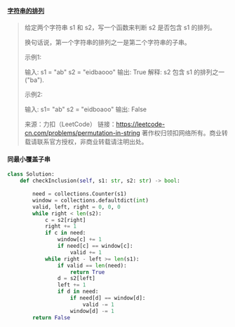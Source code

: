 #### [字符串的排列](https://leetcode-cn.com/problems/permutation-in-string/)

> 给定两个字符串 s1 和 s2，写一个函数来判断 s2 是否包含 s1 的排列。
>
> 换句话说，第一个字符串的排列之一是第二个字符串的子串。
>
> 示例1:
>
> 输入: s1 = "ab" s2 = "eidbaooo"
> 输出: True
> 解释: s2 包含 s1 的排列之一 ("ba").
>
>
> 示例2:
>
> 输入: s1= "ab" s2 = "eidboaoo"
> 输出: False
>
> 来源：力扣（LeetCode）
> 链接：https://leetcode-cn.com/problems/permutation-in-string
> 著作权归领扣网络所有。商业转载请联系官方授权，非商业转载请注明出处。

#### 同最小覆盖子串

```python
class Solution:
    def checkInclusion(self, s1: str, s2: str) -> bool:
        
        need = collections.Counter(s1)
        window = collections.defaultdict(int)
        valid, left, right = 0, 0, 0
        while right < len(s2):
            c = s2[right]
            right += 1
            if c in need:
                window[c] += 1
                if need[c] == window[c]:
                    valid += 1
            while right - left >= len(s1):
                if valid == len(need):
                    return True
                d = s2[left]
                left += 1
                if d in need:
                    if need[d] == window[d]:
                        valid -= 1
                    window[d] -= 1
        return False
```

